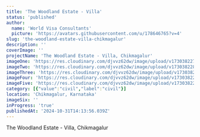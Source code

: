 ```yaml
---
title: 'The Woodland Estate - Villa'
status: 'published'
author:
  name: 'World Visa Consultants'
  picture: 'https://avatars.githubusercontent.com/u/178646765?v=4'
slug: 'the-woodland-estate-villa-chikmagalur'
description: ''
coverImage: ''
projectName: 'The Woodland Estate - Villa, Chikmagalur'
imageOne: 'https://res.cloudinary.com/djvvz62dw/image/upload/v1730382279/greywall/projects/woodland-construction/A_axaw8c.jpg'
imageTwo: 'https://res.cloudinary.com/djvvz62dw/image/upload/v1730382282/greywall/projects/woodland-construction/B_pqkr73.jpg'
imageThree: 'https://res.cloudinary.com/djvvz62dw/image/upload/v1730382278/greywall/projects/woodland-construction/C_etn89y.jpg'
imageFour: 'https://res.cloudinary.com/djvvz62dw/image/upload/v1730382278/greywall/projects/woodland-construction/D_jefnqu.jpg'
imageFive: 'https://res.cloudinary.com/djvvz62dw/image/upload/v1730382276/greywall/projects/woodland-construction/E_hkaoay.jpg'
category: [{"value":"civil","label":"civil"}]
location: 'Chikmagalur, Karnataka'
imageSix: ''
inProgress: 'true'
publishedAt: '2024-10-31T14:13:56.039Z'
---
```


The Woodland Estate - Villa, Chikmagalur